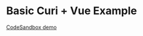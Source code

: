 # Basic Curi + Vue Example

[CodeSandbox demo](https://codesandbox.io/s/github/pshrmn/curi/tree/master/examples/vue/basic)
